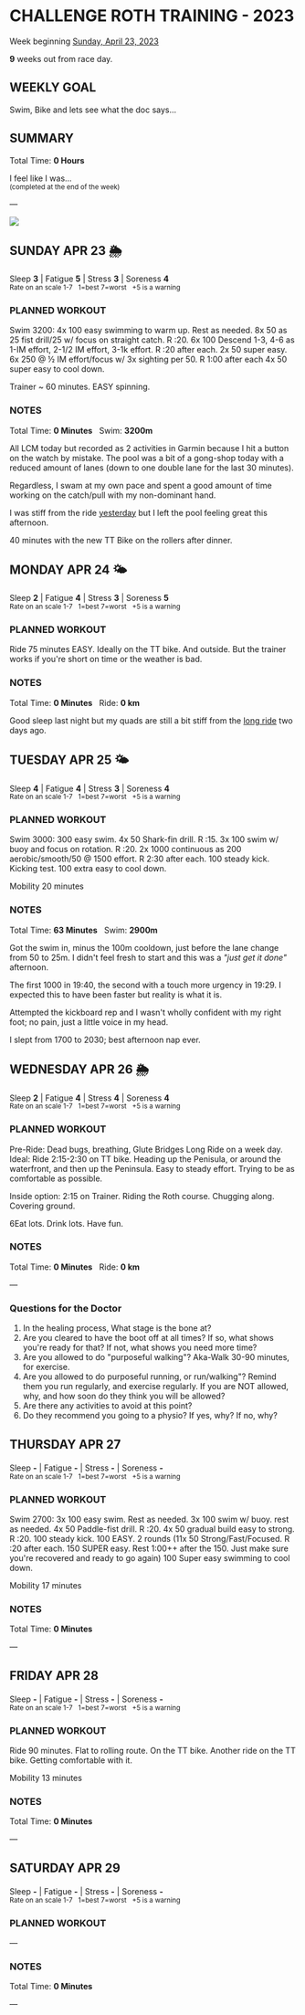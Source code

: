 # CHALLENGE ROTH TRAINING - 2023
Week beginning [Sunday, April 23, 2023](javascript:flick('sun');)

**9** weeks out from race day.

## WEEKLY GOAL
Swim, Bike and lets see what the doc says...

## SUMMARY
Total Time: **0 Hours**

I feel like I was...
<br /><sup>(completed at the end of the week)</sup>

&mdash;

![](/assets/jpg/II-9x550.jpeg)

## SUNDAY APR 23 🌦
Sleep **3** | Fatigue **5** | Stress **3** | Soreness **4**
<sup><br />Rate on an scale 1-7 &nbsp; 1=best 7=worst &nbsp; +5 is a warning</sup>

### PLANNED WORKOUT
Swim 3200:
4x 100 easy swimming to warm up. Rest as needed.
8x 50 as 25 fist drill/25 w/ focus on straight catch. R :20.
6x 100 Descend 1-3, 4-6 as 1-IM effort, 2-1/2 IM effort, 3-1k effort. R :20 after each.
2x 50 super easy.
6x 250 @ ½ IM effort/focus w/ 3x sighting per 50. R 1:00 after each
4x 50 super easy to cool down.

Trainer ~ 60 minutes. EASY spinning.

### NOTES
Total Time: **0 Minutes** &nbsp; Swim: **3200m** 

All LCM today but recorded as 2 activities in Garmin because I hit a button on the watch by mistake.  The pool was a bit of a gong-shop today with a reduced amount of lanes (down to one double lane for the last 30 minutes).  

Regardless, I swam at my own pace and spent a good amount of time working on the catch/pull with my non-dominant hand.

I was stiff from the ride [yesterday](challenge2023-10weeksout?sat) but I left the pool feeling great this afternoon.

40 minutes with the new TT Bike on the rollers after dinner.
 
<!---->
## MONDAY APR 24 🌤
Sleep **2** | Fatigue **4** | Stress **3** | Soreness **5**
<sup><br />Rate on an scale 1-7 &nbsp; 1=best 7=worst &nbsp; +5 is a warning</sup>

### PLANNED WORKOUT
Ride 75 minutes EASY.
Ideally on the TT bike. And outside. 
But the trainer works if you're short on time or the weather is bad.

### NOTES
Total Time: **0 Minutes** &nbsp; Ride: **0 km**

Good sleep last night but my quads are still a bit stiff from the [long ride](challenge2023-10weeksout?sat) two days ago.

<!---->
## TUESDAY APR 25 🌤
Sleep **4** | Fatigue **4** | Stress **3** | Soreness **4**
<sup><br />Rate on an scale 1-7 &nbsp; 1=best 7=worst &nbsp; +5 is a warning</sup>

### PLANNED WORKOUT
Swim 3000:
300 easy swim.
4x 50 Shark-fin drill. R :15. 
3x 100 swim w/ buoy and focus on rotation. R :20. 
2x 1000 continuous as 200 aerobic/smooth/50 @ 1500 effort. R 2:30 after each. 
100 steady kick. Kicking test. 
100 extra easy to cool down.

Mobility 20 minutes

### NOTES
Total Time: **63 Minutes** &nbsp; Swim: **2900m**

Got the swim in, minus the 100m cooldown, just before the lane change from 50 to 25m.  I didn't feel fresh to start and this was a _"just get it done"_ afternoon.

The first 1000 in 19:40, the second with a touch more urgency in 19:29.  I expected this to have been faster but reality is what it is.

Attempted the kickboard rep and I wasn't wholly confident with my right foot; no pain, just a little voice in my head.

I slept from 1700 to 2030; best afternoon nap ever.

<!---->
## WEDNESDAY APR 26 🌦
Sleep **2** | Fatigue **4** | Stress **4** | Soreness **4**
<sup><br />Rate on an scale 1-7 &nbsp; 1=best 7=worst &nbsp; +5 is a warning</sup>

### PLANNED WORKOUT
Pre-Ride: Dead bugs, breathing, Glute Bridges
Long Ride on a week day.
Ideal: Ride 2:15-2:30 on TT bike. Heading up the Penisula, or around the waterfront, and then up the Peninsula. 
Easy to steady effort. Trying to be as comfortable as possible. 

Inside option: 2:15 on Trainer. Riding the Roth course. 
Chugging along. Covering ground. 

6Eat lots. Drink lots. Have fun.

### NOTES
Total Time: **0 Minutes** &nbsp; Ride: **0 km**

&mdash;  
<!----->
### Questions for the Doctor
 
1. In the healing process, What stage is the bone at? 
2. Are you cleared to have the boot off at all times? If so, what shows you're ready for that? If not, what shows you need more time? 
3. Are you allowed to do "purposeful walking"? Aka-Walk 30-90 minutes, for exercise. 
4. Are you allowed to do purposeful running, or run/walking"? Remind them you run regularly, and exercise regularly. If you are NOT allowed, why, and how soon do they think you will be allowed? 
5. Are there any activities to avoid at this point? 
6. Do they recommend you going to a physio? If yes, why? If no, why?

<!---->
## THURSDAY APR 27
Sleep **-** | Fatigue **-** | Stress **-** | Soreness **-**
<sup><br />Rate on an scale 1-7 &nbsp; 1=best 7=worst &nbsp; +5 is a warning</sup>

### PLANNED WORKOUT
Swim 2700:
3x 100 easy swim. Rest as needed.
3x 100 swim w/ buoy. rest as needed.
4x 50 Paddle-fist drill. R :20.
4x 50 gradual build easy to strong. R :20.
100 steady kick. 
100 EASY. 
2 rounds (11x 50 Strong/Fast/Focused. R :20 after each. 150 SUPER easy. Rest 1:00++ after the 150. Just make sure you're recovered and ready to go again) 
100 Super easy swimming to cool down.

Mobility 17 minutes

### NOTES
Total Time: **0 Minutes**

&mdash;  

<!---->
## FRIDAY APR 28
Sleep **-** | Fatigue **-** | Stress **-** | Soreness **-**
<sup><br />Rate on an scale 1-7 &nbsp; 1=best 7=worst &nbsp; +5 is a warning</sup>

### PLANNED WORKOUT
Ride 90 minutes. Flat to rolling route.
On the TT bike.
Another ride on the TT bike. Getting comfortable with it. 

Mobility 13 minutes

### NOTES
Total Time: **0 Minutes**

&mdash;  

<!---->
## SATURDAY APR 29
Sleep **-** | Fatigue **-** | Stress **-** | Soreness **-**
<sup><br />Rate on an scale 1-7 &nbsp; 1=best 7=worst &nbsp; +5 is a warning</sup>

### PLANNED WORKOUT
&mdash;  

### NOTES
Total Time: **0 Minutes**

&mdash;  
